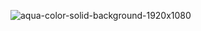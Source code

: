 
![aqua-color-solid-background-1920x1080](https://github.com/f0ck4lx/f0ck4lx/assets/141354146/97b1fa8a-ac27-415d-a48c-e846d0b2c8af)
